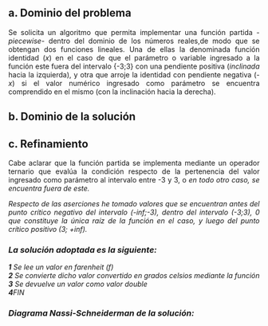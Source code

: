 ## <strong>a</strong>. Dominio del problema

<P ALIGN="justify">Se solicita un algoritmo que permita implementar una función partida -<i>piecewise</i>- dentro del dominio de los números reales,de modo que se obtengan dos funciones lineales. Una de ellas la denominada función identidad (<i>x</i>) en el caso de que el parámetro o variable ingresado a la función este fuera del intervalo {-3;3} con una pendiente positiva (<i>inclinada</i> hacia la izquierda), y otra que arroje la identidad con pendiente negativa (<i>-x</i>) si el valor numérico ingresado como parámetro se encuentra comprendido en el mismo (con la inclinación hacia la derecha).


## <strong>b</strong>. Dominio de la solución


## <strong>c</strong>. Refinamiento

<P ALIGN="justify">Cabe aclarar que la función partida se implementa mediante un operador ternario que evalúa la condición respecto de la pertenencia del valor ingresado como parámetro al intervalo entre -3 y 3, o <i>en todo otro caso<i>, se encuentra fuera de este.

<P ALIGN="justify">Respecto de las aserciones he tomado valores que se encuentran antes del punto crítico negativo del intervalo (-inf;-3), dentro del intervalo (-3;3), 0 que constituye la única raíz de la función en el caso, y luego del punto crítico positivo (3; +inf).

### La solución adoptada es la siguiente:

<strong>1</strong>  Se lee un valor en farenheit (<i>f</i>) </br>
<strong>2</strong>  Se convierte dicho valor convertido en grados celsios mediante la función</br>
<strong>3</strong> Se devuelve un valor como valor double</br>
<strong>4</strong>FIN

### Diagrama Nassi-Schneiderman de la solución:

           
